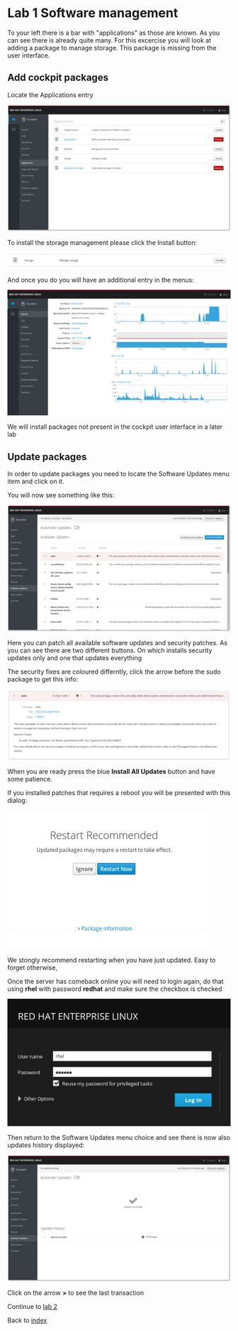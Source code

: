 # Lab 1 Software management

To your left there is a bar with "applications" as those are known. As you can see there is already quite many. For this excercise you will look at adding a package to manage storage. This package is missing from the user interface.

## Add cockpit packages

Locate the Applications entry

![applications user interface ](images/interface_apps.png)

To install the storage management please click the Install button:

![install button](images/storage_install.png)

And once you do you will have an additional entry in the menus:

![system user interface](images/interface_plusstorage.png)

We will install packages not present in the cockpit user interface in a later lab

## Update packages

In order to update packages you need to locate the Software Updates menu item and click on it.

You will now see something like this:

![yum update user interface](images/interface_updates.png)

Here you can patch all available software updates and security patches. As you can see there are two different buttons. On which installs security updates only and one that updates everything

The security fixes are coloured differntly, click the arrow before the sudo package to get this info:

![sudo package patch info](images/package_sudo.png)

When you are ready press the blue **Install All Updates** button and have some patience.

 If you installed patches that requires a reboot you will be presented with this dialog:

![yum update restart](images/interface_yumrestart.png)

We stongly recommend restarting when you have just updated. Easy to forget otherwise,

Once the server has comeback online you will need to login again, do that using **rhel** with password **redhat** and make sure the checkbox is checked

![login page of cockpit](images/login.png)

Then return to the Software Updates menu choice and see there is now also updates history displayed:

![user interface of yum history](images/interface_yumhistory.png)

Click on the arrow **>** to see the last transaction

Continue to [lab 2](content/lab2.md)

Back to [index](../README.md)